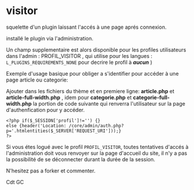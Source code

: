 # visitor
squelette d'un plugin laissant l'accés à une page aprés connexion.

installé le plugin via l'administration.

Un champ supplementaire est alors disponible pour les profiles utilisateurs dans l'admin :  PROFIL_VISITOR , qui utilise pour les langues : `L_PLUGINS_REQUIREMENTS_NONE` pour decrire le profil à ***aucun***  )


Exemple d'usage basique pour obliger a s'identifier pour accéder à une page article ou categorie:

Ajouter dans les fichiers du thème et en premiere ligne: **article.php** et **article-full-width.php** , idem pour **categorie.php** et **categorie-full-width.php** la portion de code suivante qui renverra l'utilisateur sur la page d'authenfication pour y accéder.
```
<?php if($_SESSION['profil']!='') {}
else {header('Location: /core/admin/auth.php?p='.htmlentities($_SERVER['REQUEST_URI']));}
?>
``` 

Si vous étes logué avec le profil `PROFIL_VISITOR`, toutes tentatives d'accés à l'administration doit vous renvoyer sur la page d'accueil du site, il n'y a pas la possibilité de se déconnecter durant la durée de la session.

N'hesitez pas a forker et commenter.

Cdt GC
